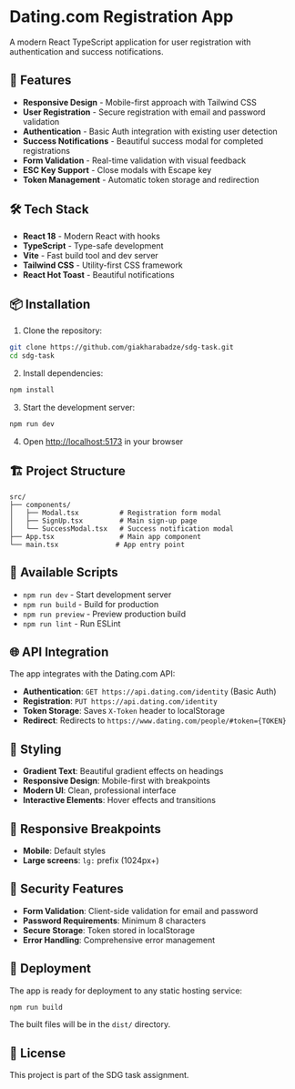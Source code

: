 # Dating.com Registration App

A modern React TypeScript application for user registration with authentication and success notifications.

## 🚀 Features

- **Responsive Design** - Mobile-first approach with Tailwind CSS
- **User Registration** - Secure registration with email and password validation
- **Authentication** - Basic Auth integration with existing user detection
- **Success Notifications** - Beautiful success modal for completed registrations
- **Form Validation** - Real-time validation with visual feedback
- **ESC Key Support** - Close modals with Escape key
- **Token Management** - Automatic token storage and redirection

## 🛠️ Tech Stack

- **React 18** - Modern React with hooks
- **TypeScript** - Type-safe development
- **Vite** - Fast build tool and dev server
- **Tailwind CSS** - Utility-first CSS framework
- **React Hot Toast** - Beautiful notifications

## 📦 Installation

1. Clone the repository:
```bash
git clone https://github.com/giakharabadze/sdg-task.git
cd sdg-task
```

2. Install dependencies:
```bash
npm install
```

3. Start the development server:
```bash
npm run dev
```

4. Open [http://localhost:5173](http://localhost:5173) in your browser

## 🏗️ Project Structure

```
src/
├── components/
│   ├── Modal.tsx          # Registration form modal
│   ├── SignUp.tsx         # Main sign-up page
│   └── SuccessModal.tsx   # Success notification modal
├── App.tsx                # Main app component
└── main.tsx              # App entry point
```

## 🔧 Available Scripts

- `npm run dev` - Start development server
- `npm run build` - Build for production
- `npm run preview` - Preview production build
- `npm run lint` - Run ESLint

## 🌐 API Integration

The app integrates with the Dating.com API:

- **Authentication**: `GET https://api.dating.com/identity` (Basic Auth)
- **Registration**: `PUT https://api.dating.com/identity`
- **Token Storage**: Saves `X-Token` header to localStorage
- **Redirect**: Redirects to `https://www.dating.com/people/#token={TOKEN}`

## 🎨 Styling

- **Gradient Text**: Beautiful gradient effects on headings
- **Responsive Design**: Mobile-first with breakpoints
- **Modern UI**: Clean, professional interface
- **Interactive Elements**: Hover effects and transitions

## 📱 Responsive Breakpoints

- **Mobile**: Default styles
- **Large screens**: `lg:` prefix (1024px+)

## 🔐 Security Features

- **Form Validation**: Client-side validation for email and password
- **Password Requirements**: Minimum 8 characters
- **Secure Storage**: Token stored in localStorage
- **Error Handling**: Comprehensive error management

## 🚀 Deployment

The app is ready for deployment to any static hosting service:

```bash
npm run build
```

The built files will be in the `dist/` directory.

## 📄 License

This project is part of the SDG task assignment.